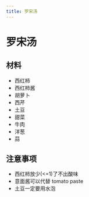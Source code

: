 ```yaml
---
title: 罗宋汤
---
```


# 罗宋汤

## 材料

- 西红柿
- 西红柿酱
- 胡萝卜
- 西芹
- 土豆
- 甜菜
- 牛肉
- 洋葱
- 蒜

## 注意事项

- 西红柿放少(<=1)了不出酸味
- 意面酱可以代替 tomato paste
- 土豆一定要用水泡
